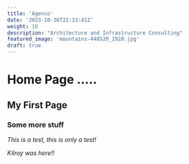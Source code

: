 ```yaml
---
title: 'Agenco'
date: '2023-10-30T22:33:41Z'
weight: 10
description: "Architecture and Infrastructure Consulting"
featured_image: 'mountains-440520_1920.jpg'
draft: true
---
```


# Home Page .....

## My First Page 

### Some more stuff

*This is a test, this is only a test!*

_Kilroy was here!!_
